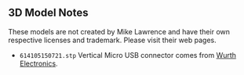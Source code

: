 ## 3D Model Notes
These models are not created by Mike Lawrence and have their own respective licenses and trademark. Please visit their web pages.
* `614105150721.stp` Vertical Micro USB connector comes from [Wurth Electronics](http://katalog.we-online.de/en/em/COM_MICRO_TYPE_B_VERTICAL).
